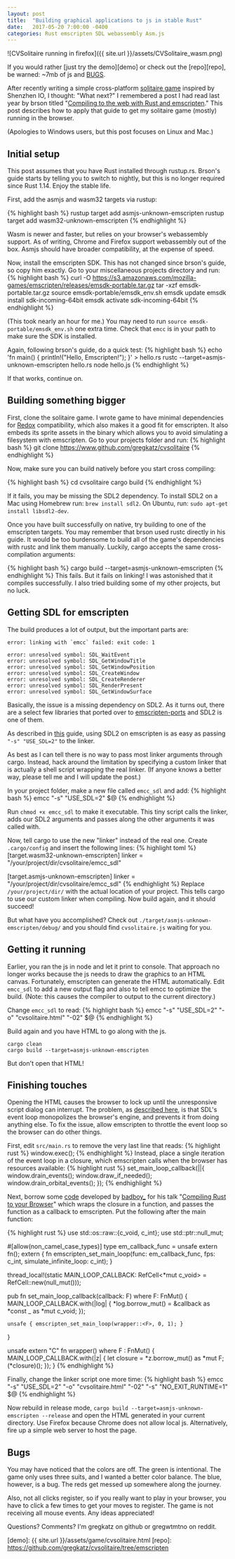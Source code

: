 ```yaml
---
layout: post
title:  "Building graphical applications to js in stable Rust"
date:   2017-05-20 7:00:00 -0400
categories: Rust emscripten SDL webassembly Asm.js
---
```


![CVSolitaire running in firefox]({{ site.url }}/assets/CVSolitaire_wasm.png)

If you would rather [just try the demo][demo] or check out the [repo][repo], be warned: ~7mb of js and [BUGS](#bugs).

After recently writing a simple cross-platform [solitaire game][game] inspired by Shenzhen IO, I thought: "What next?" I remembered a post I had read last year by brson titled "[Compiling to the web with Rust and emscripten][users-guide]." This post describes how to apply that guide to get my solitaire game (mostly) running in the browser.

(Apologies to Windows users, but this post focuses on Linux and Mac.)

## Initial setup
This post assumes that you have Rust installed through rustup.rs. Brson's guide starts by telling you to switch to nightly, but this is no longer required since Rust 1.14. Enjoy the stable life.

First, add the asmjs and wasm32 targets via rustup:

{% highlight bash %}
rustup target add asmjs-unknown-emscripten
rustup target add wasm32-unknown-emscripten
{% endhighlight %}

Wasm is newer and faster, but relies on your browser's webassembly support. As of writing, Chrome and Firefox support webassembly out of the box. Asmjs should have broader compatibility, at the expense of speed.

Now, install the emscripten SDK. This has not changed since brson's guide, so copy him exactly.
Go to your miscellaneous projects directory and run:
{% highlight bash %}
curl -O https://s3.amazonaws.com/mozilla-games/emscripten/releases/emsdk-portable.tar.gz
tar -xzf emsdk-portable.tar.gz
source emsdk-portable/emsdk_env.sh
emsdk update
emsdk install sdk-incoming-64bit
emsdk activate sdk-incoming-64bit
{% endhighlight %}

(This took nearly an hour for me.)
You may need to run ```source emsdk-portable/emsdk_env.sh``` one extra time. Check that ```emcc``` is in your path to make sure the SDK is installed.

Again, following brson's guide, do a quick test:
{% highlight bash %}
echo 'fn main() { println!("Hello, Emscripten!"); }' > hello.rs
rustc --target=asmjs-unknown-emscripten hello.rs
node hello.js
{% endhighlight %}

If that works, continue on.

## Building something bigger
First, clone the solitaire game. I wrote game to have minimal dependencies for [Redox][redox] compatibility, which also makes it a good fit for emscripten. It also embeds its sprite assets in the binary which allows you to avoid simulating a filesystem with emscripten.
Go to your projects folder and run:
{% highlight bash %}
git clone https://www.github.com/gregkatz/cvsolitaire
{% endhighlight %}

Now, make sure you can build natively before you start cross compiling:

{% highlight bash %}
cd cvsolitaire
cargo build
{% endhighlight %}

If it fails, you may be missing the SDL2 dependency. To install SDL2 on a Mac using Homebrew run: ```brew install sdl2```. On Ubuntu, run: ```sudo apt-get install libsdl2-dev```.

Once you have built successfully on native, try building to one of the emscripten targets. You may remember that brson used rustc directly in his guide. It would be too burdensome to build all of the game's dependencies with rustc and link them manually. Luckily, cargo accepts the same cross-compilation arguments:

{% highlight bash %}
cargo build --target=asmjs-unknown-emscripten
{% endhighlight %}
This fails. But it fails on linking! I was astonished that it compiles successfully. I also tried building some of my other projects, but no luck.

## Getting SDL for emscripten
The build produces a lot of output, but the important parts are:
```
error: linking with `emcc` failed: exit code: 1
```

```
error: unresolved symbol: SDL_WaitEvent
error: unresolved symbol: SDL_GetWindowTitle
error: unresolved symbol: SDL_GetWindowPosition
error: unresolved symbol: SDL_CreateWindow
error: unresolved symbol: SDL_CreateRenderer
error: unresolved symbol: SDL_RenderPresent
error: unresolved symbol: SDL_GetWindowSurface
```

Basically, the issue is a missing dependency on SDL2. As it turns out, there are a select few libraries that ported over to [emscripten-ports][ports] and SDL2 is one of them.

As described in [this][c-guide] guide, using SDL2 on emscripten is as easy as passing ```"-s" "USE_SDL=2"``` to the linker.

As best as I can tell there is no way to pass most linker arguments through cargo. Instead, hack around the limitation by specifying a custom linker that is actually a shell script wrapping the real linker. (If anyone knows a better way, please tell me and I will update the post.)

In your project folder, make a new file called ```emcc_sdl``` and add:
{% highlight bash %}
emcc "-s" "USE_SDL=2" $@
{% endhighlight %}

Run ```chmod +x emcc_sdl``` to make it executable. This tiny script calls the linker, adds our SDL2 arguments and passes along the other arguments it was called with.

Now, tell cargo to use the new "linker" instead of the real one. Create ```.cargo/config``` and insert the following lines:
{% highlight toml %}
[target.wasm32-unknown-emscripten]
linker = "/your/project/dir/cvsolitaire/emcc_sdl"

[target.asmjs-unknown-emscripten]
linker = "/your/project/dir/cvsolitaire/emcc_sdl"
{% endhighlight %}
Replace ```/your/project/dir/``` with the actual location of your project. This tells cargo to use our custom linker when compiling. Now build again, and it should succeed!

But what have you accomplished? Check out ```./target/asmjs-unknown-emscripten/debug/``` and you should find ```cvsolitaire.js``` waiting for you.

## Getting it running
Earlier, you ran the js in node and let it print to console. That approach no longer works because the js needs to draw the graphics to an HTML canvas. Fortunately, emscripten can generate the HTML automatically. Edit ```emcc_sdl``` to add a new output flag and also to tell emcc to optimize the build. (Note: this causes the compiler to output to the current directory.)

Change ```emcc_sdl``` to read:
{% highlight bash %}
emcc "-s" "USE_SDL=2" "-o" "cvsolitaire.html" "-02" $@
{% endhighlight %}

Build again and you have HTML to go along with the js.
```
cargo clean
cargo build --target=asmjs-unknown-emscripten
```
But don't open that HTML!
## Finishing touches
Opening the HTML causes the browser to lock up until the unresponsive script dialog can interrupt. The problem, as [described here][em-sdl], is that SDL's event loop monopolizes the browser's engine, and prevents it from doing anything else. To fix the issue, allow emscripten to throttle the event loop so the browser can do other things.

First, edit ```src/main.rs``` to remove the very last line that reads:
{% highlight rust %}
window.exec();
{% endhighlight %}
Instead, place a single iteration of the event loop in a closure, which emscripten calls when the browser has resources available:
{% highlight rust %}
set_main_loop_callback(||{
    window.drain_events();
    window.draw_if_needed();
    window.drain_orbital_events();
});
{% endhighlight %}

Next, borrow some [code][triangle-repo] developed by [badboy_][jan-home] for his talk "[Compiling Rust to your Browser][talk]" which wraps the closure in a function, and passes the function as a callback to emscripten. Put the following after the main function:

{% highlight rust %}
use std::os::raw::{c_void, c_int};
use std::ptr::null_mut;

#[allow(non_camel_case_types)]
type em_callback_func = unsafe extern fn();
extern {
    fn emscripten_set_main_loop(func: em_callback_func,
                                fps: c_int,
                                simulate_infinite_loop: c_int);
}

thread_local!(static MAIN_LOOP_CALLBACK: RefCell<*mut c_void> = RefCell::new(null_mut()));

pub fn set_main_loop_callback<F>(callback: F) where F: FnMut() {
    MAIN_LOOP_CALLBACK.with(|log| {
        *log.borrow_mut() = &callback as *const _ as *mut c_void;
    });

    unsafe { emscripten_set_main_loop(wrapper::<F>, 0, 1); }
}

unsafe extern "C" fn wrapper<F>() where F : FnMut() {
    MAIN_LOOP_CALLBACK.with(|z| {
        let closure = *z.borrow_mut() as *mut F;
        (*closure)();
    });
}
{% endhighlight %}

Finally, change the linker script one more time:
{% highlight bash %}
emcc "-s" "USE_SDL=2" "-o" "cvsolitaire.html" "-02" "-s" "NO_EXIT_RUNTIME=1" $@
{% endhighlight %}

Now rebuild in release mode, ```cargo build --target=asmjs-unknown-emscripten --release``` and open the HTML generated in your current directory. Use Firefox because Chrome does not allow local js. Alternatively, fire up a simple web server to host the page.

## Bugs
You may have noticed that the colors are off. The green is intentional. The game only uses three suits, and I wanted a better color balance. The blue, however, is a bug. The reds get messed up somewhere along the journey.

Also, not all clicks register, so if you really want to play in your browser, you have to click a few times to get your moves to register. The game is not receiving all mouse events. Any ideas appreciated!

Questions? Comments? I'm gregkatz on github or gregwtmtno on reddit.

[users-guide]: https://users.rust-lang.org/t/compiling-to-the-web-with-rust-and-emscripten/7627
[game]: https://www.github.com/gregkatz/cvsolitaire
[ports]: https://github.com/emscripten-ports
[c-guide]: https://lyceum-allotments.github.io/2016/06/emscripten-and-sdl-2-tutorial-part-1/
[redox]: https://www.redox-os.org
[em-sdl]: https://kripken.github.io/emscripten-site/docs/porting/emscripten-runtime-environment.html#browser-main-loop
[jan-home]: https://fnordig.de/
[triangle-repo]: https://github.com/badboy/rust-triangle-js/blob/master/src/main.rs
[talk]: http://www.hellorust.com/emscripten/
[demo]: {{ site.url }}/assets/game/cvsolitaire.html
[repo]: https://github.com/gregkatz/cvsolitaire/tree/emscripten
